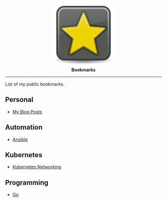 <p align="center">
  <img width="200" height="200" title="Bookmarks Logo" src="static/rodentia-icons_emblem-new.svg"><br>
  <b>Bookmarks</b><br>
</p>

---

List of my public bookmarks.

## Personal
- [My Blog Posts](https://github.com/nleiva/my-stuff)

## Automation
- [Ansible](https://nleiva.github.io/ansible-links/)

## Kubernetes
- [Kubernetes Networking](https://github.com/nleiva/kubernetes-networking-links)

## Programming
- [Go](https://github.com/nleiva/go-links)
